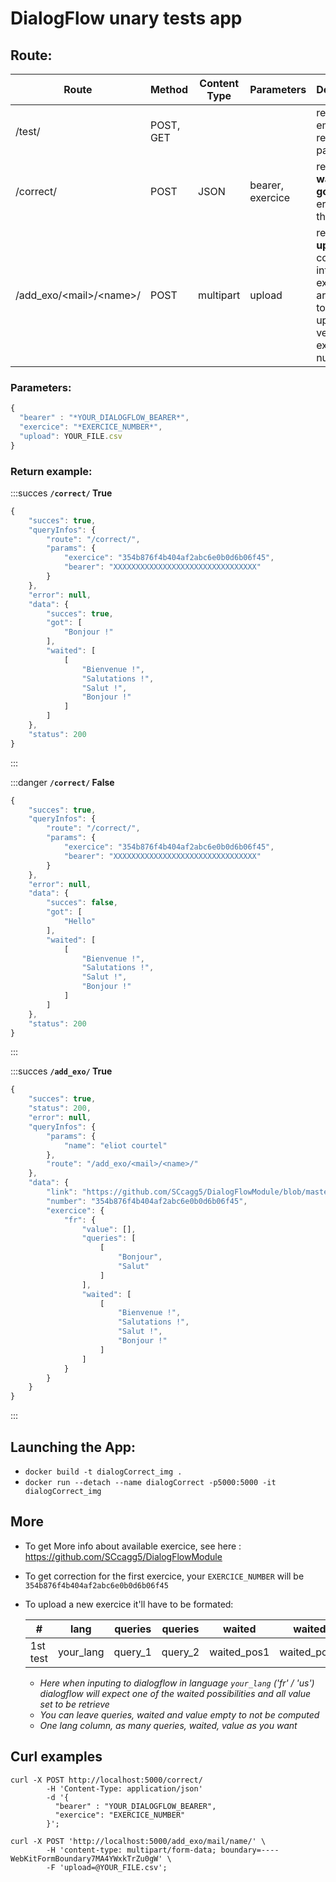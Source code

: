 # **DialogFlow** unary tests app

## Route:  
  
Route| Method| Content Type |Parameters| Description |
-----|-------|--------------|----------|-|
/test/ | POST, GET |  |  | return an empty response pattern
/correct/ | POST | JSON | bearer, exercice| return data **waited** and **got** until error if there is one
/add_exo/\<mail\>/\<name\>/ | POST | multipart | upload | return **upload** converterd into exercice array, link to git uploaded version and exercice number

### Parameters:
```javascript
{ 
  "bearer" : "*YOUR_DIALOGFLOW_BEARER*",
  "exercice": "*EXERCICE_NUMBER*",
  "upload": YOUR_FILE.csv
} 
```
### Return example:
:::succes
**`/correct/` True**
```javascript
{
    "succes": true,
    "queryInfos": {
        "route": "/correct/",
        "params": {
            "exercice": "354b876f4b404af2abc6e0b0d6b06f45",
            "bearer": "XXXXXXXXXXXXXXXXXXXXXXXXXXXXXXXX"
        }
    },
    "error": null,
    "data": {
        "succes": true,
        "got": [
            "Bonjour !"
        ],
        "waited": [
            [
                "Bienvenue !",
                "Salutations !",
                "Salut !",
                "Bonjour !"
            ]
        ]
    },
    "status": 200
}
```
:::


:::danger
**`/correct/` False**
```javascript
{
    "succes": true,
    "queryInfos": {
        "route": "/correct/",
        "params": {
            "exercice": "354b876f4b404af2abc6e0b0d6b06f45",
            "bearer": "XXXXXXXXXXXXXXXXXXXXXXXXXXXXXXXX"
        }
    },
    "error": null,
    "data": {
        "succes": false,
        "got": [
            "Hello"
        ],
        "waited": [
            [
                "Bienvenue !",
                "Salutations !",
                "Salut !",
                "Bonjour !"
            ]
        ]
    },
    "status": 200
}
```
:::

:::succes
**`/add_exo/` True**
```javascript
{
    "succes": true,
    "status": 200,
    "error": null,
    "queryInfos": {
        "params": {
            "name": "eliot courtel"
        },
        "route": "/add_exo/<mail>/<name>/"
    },
    "data": {
        "link": "https://github.com/SCcagg5/DialogFlowModule/blob/master/exo354b876f4b404af2abc6e0b0d6b06f45.json",
        "number": "354b876f4b404af2abc6e0b0d6b06f45",
        "exercice": {
            "fr": {
                "value": [],
                "queries": [
                    [
                        "Bonjour",
                        "Salut"
                    ]
                ],
                "waited": [
                    [
                        "Bienvenue !",
                        "Salutations !",
                        "Salut !",
                        "Bonjour !"
                    ]
                ]
            }
        }
    }
}
```
:::


## Launching the App:  
  

 * `docker build -t dialogCorrect_img .`
 * `docker run --detach --name dialogCorrect -p5000:5000 -it dialogCorrect_img`

## More
* To get More info about available exercice, see here : https://github.com/SCcagg5/DialogFlowModule
* To get correction for the first exercice, your `EXERCICE_NUMBER` will be `354b876f4b404af2abc6e0b0d6b06f45`
* To upload a new exercice it'll have to be formated:

  #|lang|queries|queries|waited|waited|value|
  -|-|-|-|-|-|-|
  1st test |your_lang | query_1 | query_2 | waited_pos1 |waited_pos2|value_get1|
  
  - *Here when inputing to dialogflow in language `your_lang` ('fr' / 'us') dialogflow will expect one of the waited possibilities and all value set to be retrieve*
  - *You can leave queries, waited and value empty to not be computed*
  - *One lang column, as many queries, waited, value as you want*

## Curl examples
```shell
curl -X POST http://localhost:5000/correct/ 
        -H 'Content-Type: application/json' 
        -d '{ 
          "bearer" : "YOUR_DIALOGFLOW_BEARER", 
          "exercice": "EXERCICE_NUMBER"
        }';

curl -X POST 'http://localhost:5000/add_exo/mail/name/' \
        -H 'content-type: multipart/form-data; boundary=----WebKitFormBoundary7MA4YWxkTrZu0gW' \
        -F 'upload=@YOUR_FILE.csv';
```
